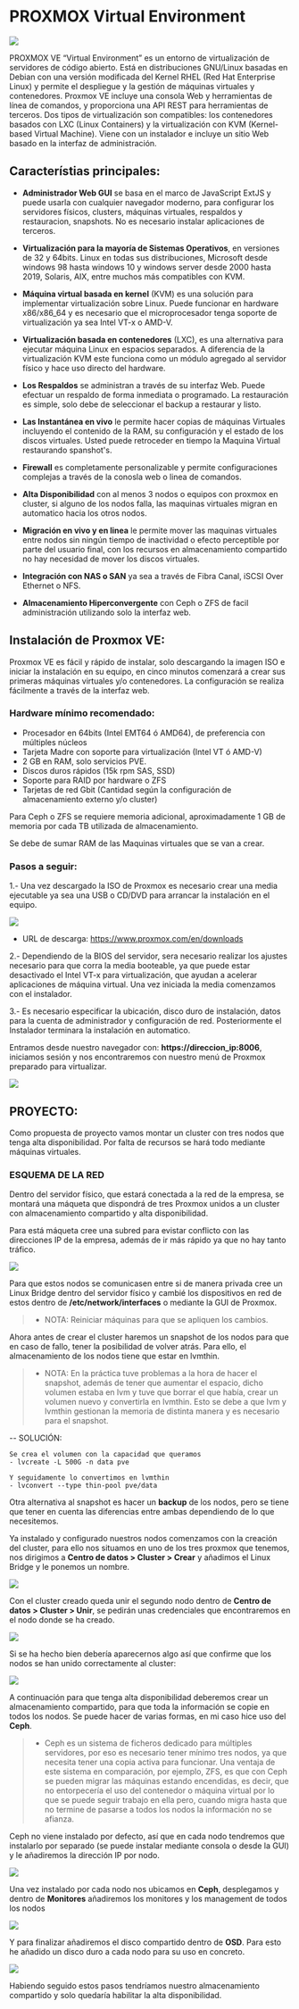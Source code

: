 # PROXMOX Virtual Environment

![](images/proxmox.png)

PROXMOX VE “Virtual Environment” es un entorno de virtualización de servidores de código abierto. 
Está en distribuciones GNU/Linux basadas en Debian con una versión modificada del Kernel RHEL (Red Hat Enterprise Linux) y permite el despliegue y la gestión de máquinas virtuales y contenedores. Proxmox VE incluye una consola Web y herramientas de línea de comandos, y proporciona una API REST para herramientas de terceros. Dos tipos de virtualización son compatibles: los contenedores basados con LXC (Linux Containers) y la virtualización con KVM (Kernel-based Virtual Machine). Viene con un instalador e incluye un sitio Web basado en la interfaz de administración.

## Característias principales: 

- **Administrador Web GUI** se basa en el marco de JavaScript ExtJS y puede usarla con cualquier navegador moderno, para configurar los servidores físicos, clusters, máquinas virtuales, respaldos y restauracion, snapshots. No es necesario instalar aplicaciones de terceros.

- **Virtualización para la mayoría de Sistemas Operativos**, en versiones de 32 y 64bits. Linux en todas sus distribuciones, Microsoft desde windows 98 hasta windows 10 y windows server desde 2000 hasta 2019, Solaris, AIX, entre muchos más compatibles con KVM.

- **Máquina virtual basada en kernel** (KVM) es una solución para implementar virtualización sobre Linux.  Puede funcionar en hardware x86/x86_64 y es necesario que el microprocesador tenga soporte de virtualización ya sea Intel VT-x o AMD-V.

- **Virtualización basada en contenedores** (LXC), es una alternativa para ejecutar máquina Linux en espacios separados. A diferencia de la virtualización KVM este funciona como un módulo agregado al servidor físico y hace uso directo del hardware.

- **Los Respaldos** se administran a través de su interfaz Web. Puede efectuar un respaldo de forma inmediata o programado. La restauración es simple, solo debe de seleccionar el backup a restaurar y listo.

- **Las Instantánea en vivo** le permite hacer copias de máquinas Virtuales incluyendo el contenido de la RAM, su configuración y el estado de los discos virtuales. Usted puede retroceder en tiempo la Maquina Virtual restaurando spanshot's.

- **Firewall** es completamente personalizable y permite configuraciones complejas a través de la conosla web o linea de comandos.

- **Alta Disponibilidad** con al menos 3 nodos o equipos con proxmox en cluster, si alguno de los nodos falla, las maquinas virtuales migran en automatico hacia los otros nodos.

- **Migración en vivo y en linea** le permite mover las maquinas virtuales entre nodos sin ningún tiempo de inactividad o efecto perceptible por parte del usuario final, con los recursos en almacenamiento compartido no hay necesidad de mover los discos virtuales.

- **Integración con NAS o SAN** ya sea a través de Fibra Canal, iSCSI Over Ethernet o NFS.

- **Almacenamiento Hiperconvergente** con Ceph o ZFS de facil administración utilizando solo la interfaz web.

## Instalación de Proxmox VE:

Proxmox VE es fácil y rápido de instalar, solo descargando la imagen ISO e iniciar la instalación en su equipo, en cinco minutos comenzará a crear sus primeras máquinas virtuales y/o contenedores. La configuración se realiza fácilmente a través de la interfaz web.


### Hardware mínimo recomendado: 

- Procesador en 64bits (Intel EMT64 ó AMD64), de preferencia con múltiples núcleos
- Tarjeta Madre con soporte para virtualización (Intel VT ó AMD-V)
- 2 GB en RAM, solo servicios PVE.
- Discos duros rápidos (15k rpm SAS, SSD)
- Soporte para RAID por hardware o ZFS
- Tarjetas de red Gbit (Cantidad según la configuración de almacenamiento externo y/o cluster)

Para Ceph o ZFS se requiere memoria adicional, aproximadamente 1 GB de memoria por cada TB utilizada de almacenamiento.

Se debe de sumar RAM de las Maquinas virtuales que se van a crear.

### Pasos a seguir: 

1.- Una vez descargado la ISO de Proxmox es necesario crear una media ejecutable ya sea una USB o CD/DVD para arrancar la instalación en el equipo.

![](images/instalador.png)

- URL de descarga: https://www.proxmox.com/en/downloads

2.- Dependiendo de la BIOS del servidor, sera necesario realizar los ajustes necesario para que corra la media booteable, ya que puede estar desactivado el Intel VT-x para virtualización,  que ayudan a acelerar aplicaciones de máquina virtual. Una vez iniciada la media comenzamos con el instalador. 

3.- Es necesario especificar la ubicación, disco duro de instalación, datos para la cuenta de administrador y configuración de red. Posteriormente el Instalador terminara la instalación en automatico.

Entramos desde nuestro navegador con: **https://direccion_ip:8006**, iniciamos sesión y nos encontraremos con nuestro menú de Proxmox preparado para virtualizar. 

![](images/menu.png)

## **PROYECTO:**
Como propuesta de proyecto vamos montar un cluster con tres nodos que tenga alta disponibilidad. Por falta de recursos se hará todo mediante máquinas virtuales. 

### ESQUEMA DE LA RED

Dentro del servidor físico, que estará conectada a la red de la empresa, se montará una máqueta que dispondrá de tres Proxmox unidos a un cluster con almacenamiento compartido y alta disponibilidad.

Para está máqueta cree una subred para evistar conflicto con las direcciones IP de la empresa, además de ir más rápido ya que no hay tanto tráfico. 

![](images/estructura_red.png)

Para que estos nodos se comunicasen entre si de manera privada cree un Linux Bridge dentro del servidor físico y cambié los dispositivos en red de estos dentro de **/etc/network/interfaces** o mediante la GUI de Proxmox. 

> - NOTA: Reiniciar máquinas para que se apliquen los cambios. 


Ahora antes de crear el cluster haremos un snapshot de los nodos para que en caso de fallo, tener la posibilidad de volver atrás. Para ello, el almacenamiento de los nodos tiene que estar en lvmthin. 

> - NOTA: En la práctica tuve problemas a la hora de hacer el snapshot, además de tener que aumentar el espacio, dicho volumen estaba en lvm y tuve que borrar el que había, crear un volumen nuevo y convertirla en lvmthin. Esto se debe a que lvm y lvmthin gestionan la memoria de distinta manera y es necesario para el snapshot. 

-- SOLUCIÓN: 

```
Se crea el volumen con la capacidad que queramos
- lvcreate -L 500G -n data pve

Y seguidamente lo convertimos en lvmthin 
- lvconvert --type thin-pool pve/data
```
Otra alternativa al snapshot es hacer un **backup** de los nodos, pero se tiene que tener en cuenta las diferencias entre ambas dependiendo de lo que necesitemos.

Ya instalado y configurado nuestros nodos comenzamos con la creación del cluster, para ello nos situamos en uno de los tres proxmox que tenemos, nos dirigimos a **Centro de datos > Cluster > Crear** y añadimos el Linux Bridge y le ponemos un nombre.  

![](images/cluster.png)

Con el cluster creado queda unir el segundo nodo dentro de **Centro de datos > Cluster > Unir**, se pedirán unas credenciales que encontraremos en el nodo donde se ha creado. 

![](images/nodo2.png)

Si se ha hecho bien debería aparecernos algo así que confirme que los nodos se han unido correctamente al cluster:

![](images/cluster1.png)

A continuación para que tenga alta disponibilidad deberemos crear un almacenamiento compartido, para que toda la información se copie en todos los nodos. Se puede hacer de varias formas, en mi caso hice uso del **Ceph**. 

> - Ceph es un sistema de ficheros dedicado para múltiples servidores, por eso es necesario tener mínimo tres nodos, ya que necesita tener una copia activa para funcionar. Una ventaja de este sistema en comparación, por ejemplo, ZFS, es que con Ceph se pueden migrar las máquinas estando encendidas, es decir, que no entorpecería el uso del contenedor o máquina virtual por lo que se puede seguir trabajo en ella pero, cuando migra hasta que no termine de pasarse a todos los nodos la información no se afianza.

Ceph no viene instalado por defecto, así que en cada nodo tendremos que instalarlo por separado (se puede instalar mediante consola o desde la GUI) y le añadiremos la dirección IP por nodo. 

![](images/ceph.png)

Una vez instalado por cada nodo nos ubicamos en **Ceph**, desplegamos y dentro de **Monitores** añadiremos los monitores y los management de todos los nodos

![](images/ceph1.png)

Y para finalizar añadiremos el disco compartido dentro de **OSD**. Para esto he añadido un disco duro a cada nodo para su uso en concreto. 

![](images/ceph2.png)

Habiendo seguido estos pasos tendríamos nuestro almacenamiento compartido y solo quedaría habilitar la alta disponibilidad. 

